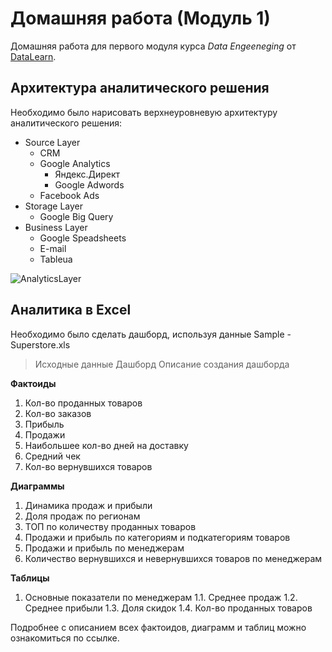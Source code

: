 <a id="up"></a>
# Домашняя работа (Модуль 1)
Домашняя работа для первого модуля курса _Data Engeeneging_ от [DataLearn](https://datalearn.ru/).
## Архитектура аналитического решения
Необходимо было нарисовать верхнеуровневую архитектуру аналитического решения:
- Source Layer 
    - CRM
    - Google Analytics
        - Яндекс.Директ
        - Google Adwords
    - Facebook Ads
- Storage Layer
    - Google Big Query
- Business Layer
    - Google Speadsheets
    - E-mail
    - Tableua

![AnalyticsLayer](https://drive.google.com/file/d/1LPnQbIjFVCDD8oHrymb8BsvIqXUD0qTp/view?usp=sharing)

## Аналитика в Excel
Необходимо было сделать дашборд, используя данные Sample - Superstore.xls
> Исходные данные
> Дашборд
> Описание создания дашборда

__Фактоиды__
1. Кол-во проданных товаров
2. Кол-во заказов
3. Прибыль
4. Продажи
5. Наибольшее кол-во дней на доставку
6. Средний чек
7. Кол-во вернувшихся товаров

__Диаграммы__
1. Динамика продаж и прибыли
2. Доля продаж по регионам
3. ТОП по количеству проданных товаров
4. Продажи и прибыль по категориям и подкатегориям товаров
5. Продажи и прибыль по менеджерам
6. Количество вернувшихся и невернувшихся товаров по менеджерам

__Таблицы__
1. Основные показатели по менеджерам
    1.1. Среднее продаж
    1.2. Среднее прибыли
    1.3. Доля скидок
    1.4. Кол-во проданных товаров

Подробнее с описанием всех фактоидов, диаграмм и таблиц можно ознакомиться по ссылке.
